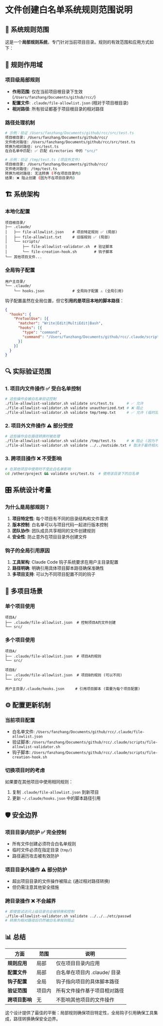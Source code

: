 # 文件创建白名单系统规则范围说明

## 🎯 系统规则范围

这是一个**局部规则系统**，专门针对当前项目目录。规则的有效范围和应用方式如下：

## 📁 规则作用域

### 项目级局部规则
- **作用范围**: 仅在当前项目根目录下生效 (`/Users/fanzhang/Documents/github/rcc/`)
- **配置文件**: `.claude/file-allowlist.json` (相对于项目根目录)
- **相对路径**: 所有验证都基于项目根目录的相对路径

### 路径处理机制
```bash
# 示例：验证 /Users/fanzhang/Documents/github/rcc/src/test.ts
项目根目录: /Users/fanzhang/Documents/github/rcc/
文件绝对路径: /Users/fanzhang/Documents/github/rcc/src/test.ts
转换为相对路径: src/test.ts
在白名单中匹配: ✅ 匹配 directories 中的 "src/"

# 示例：验证 /tmp/test.ts (项目外文件)
项目根目录: /Users/fanzhang/Documents/github/rcc/
文件绝对路径: /tmp/test.ts
转换为相对路径: 无法转换 (不在项目目录内)
结果: ❌ 阻止创建 (因为不在项目目录内)
```

## 🏗️ 系统架构

### 本地化配置
```
项目根目录/
├── .claude/
│   ├── file-allowlist.json    # 项目特定规则 ✅ (局部)
│   ├── file-allowlist.txt     # 旧版规则 ✅ (局部)
│   └── scripts/
│       ├── file-allowlist-validator.sh  # 验证脚本
│       └── file-creation-hook.sh        # 钩子脚本
└── 其他项目文件...
```

### 全局钩子配置
```
用户主目录/
└── .claude/
    └── hooks.json             # 全局钩子配置 ⚠️ (全局引用)
```

钩子配置虽然在全局位置，但它**引用的是项目本地的脚本路径**：
```json
{
  "hooks": {
    "PreToolUse": [{
      "matcher": "Write|Edit|MultiEdit|Bash",
      "hooks": [{
        "type": "command",
        "command": "/Users/fanzhang/Documents/github/rcc/.claude/scripts/file-creation-hook.sh pre-tool-use \"$TOOL_NAME\" \"$TOOL_ARGS\" 2>&1 || exit 1"
      }]
    }]
  }
}
```

## 🔍 实际验证范围

### 1. 项目内文件操作 ✅ 受白名单控制
```bash
# 这些操作会被白名单验证控制
./file-allowlist-validator.sh validate src/test.ts      # ✅ 允许
./file-allowlist-validator.sh validate unauthorized.txt # ❌ 阻止
./file-allowlist-validator.sh validate tmp/temp.txt     # ✅ 允许 (临时目录)
```

### 2. 项目外文件操作 ⚠️ 部分受控
```bash
# 这些操作会在路径转换时被处理
./file-allowlist-validator.sh validate /tmp/test.ts     # ❌ 阻止 (因为不在项目内)
./file-allowlist-validator.sh validate ../../outside.txt # 取决于最终相对路径
```

### 3. 跨项目操作 ❌ 不受影响
```bash
# 在其他项目中使用时不受此白名单影响
cd /other/project && validate src/test.ts  # 使用该目录下的白名单
```

## 🎛️ 系统设计考量

### 为什么是局部规则？

1. **项目特定性**: 每个项目有不同的目录结构和文件需求
2. **版本控制**: 白名单可以与项目代码一起进行版本控制
3. **团队协作**: 团队成员共享相同的文件创建规则
4. **安全性**: 防止意外在项目目录外创建文件

### 钩子的全局引用原因

1. **工具架构**: Claude Code 钩子系统要求在用户主目录配置
2. **路径明确**: 明确引用具体项目脚本路径确保准确性
3. **多项目支持**: 可以为不同项目配置不同的钩子

## 🔄 多项目场景

### 单个项目使用
```
项目A/
├── .claude/file-allowlist.json  # 控制项目A的文件创建
└── src/
```

### 多个项目使用
```
项目A/
├── .claude/file-allowlist.json  # 项目A的规则
└── src/

项目B/
├── .claude/file-allowlist.json  # 项目B的规则 (可以不同)
└── src/

用户主目录/.claude/hooks.json     # 引用项目脚本 (需要为每个项目配置)
```

## ⚙️ 配置更新机制

### 当前项目配置
- 白名单文件: `/Users/fanzhang/Documents/github/rcc/.claude/file-allowlist.json`
- 验证脚本: `/Users/fanzhang/Documents/github/rcc/.claude/scripts/file-allowlist-validator.sh`
- 钩子脚本: `/Users/fanzhang/Documents/github/rcc/.claude/scripts/file-creation-hook.sh`

### 切换项目时的考虑
如果要在其他项目中使用相同规则：
1. 复制 `.claude/file-allowlist.json` 到新项目
2. 更新 `~/.claude/hooks.json` 中的脚本路径引用

## 🛡️ 安全边界

### 项目目录内防护 ✅ 完全控制
- 所有文件创建必须符合白名单规则
- 临时文件必须在指定目录 (`tmp/`)
- 路径遍历攻击被有效防护

### 项目目录外操作 ⚠️ 部分防护
- 超出项目目录的文件操作被阻止 (通过相对路径转换)
- 但仍需注意其他安全措施

### 跨目录操作 ❌ 不会越界
```bash
# 即使尝试访问上级目录也会被转换和控制
./file-allowlist-validator.sh validate ../../../etc/passwd
# 转换为相对路径后仍然被白名单规则阻止
```

## 📊 总结

| 方面 | 范围 | 说明 |
|------|------|------|
| **规则应用** | 局部 | 仅在项目目录内应用 |
| **配置文件** | 局部 | 白名单在项目内 .claude/ 目录 |
| **钩子配置** | 全局 | 钩子指向项目的具体脚本路径 |
| **验证范围** | 项目内 | 所有文件操作基于项目相对路径 |
| **跨项目影响** | 无 | 不影响其他项目的文件操作 |

这个设计提供了最佳的平衡：局部规则确保项目特定性，全局钩子引用确保工具集成，路径转换确保安全边界。